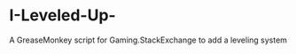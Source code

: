 I-Leveled-Up-
=============

A GreaseMonkey script for Gaming.StackExchange to add a leveling system